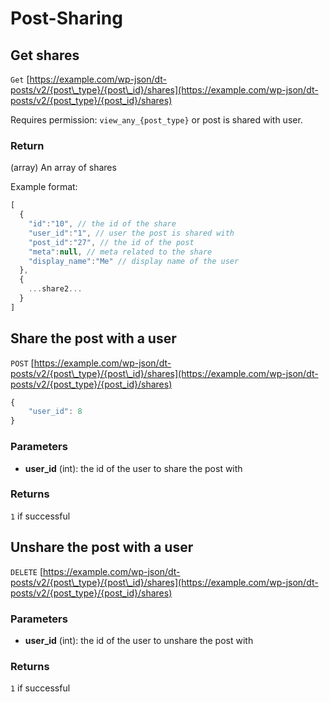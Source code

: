 # Post-Sharing

## Get shares

`Get` [https://example.com/wp-json/dt-posts/v2/{post\_type}/{post\_id}/shares](https://example.com/wp-json/dt-posts/v2/{post_type}/{post_id}/shares)

Requires permission: `view_any_{post_type}` or post is shared with user.

### Return

\(array\) An array of shares

Example format:

```javascript
[
  {
    "id":"10", // the id of the share
    "user_id":"1", // user the post is shared with
    "post_id":"27", // the id of the post
    "meta":null, // meta related to the share
    "display_name":"Me" // display name of the user
  },
  {
    ...share2...
  }
]
```

## Share the post with a user

`POST` [https://example.com/wp-json/dt-posts/v2/{post\_type}/{post\_id}/shares](https://example.com/wp-json/dt-posts/v2/{post_type}/{post_id}/shares)

```javascript
{
    "user_id": 8
}
```

### Parameters

* **user\_id** \(int\): the id of the user to share the post with

### Returns

`1` if successful

## Unshare the post with a user

`DELETE` [https://example.com/wp-json/dt-posts/v2/{post\_type}/{post\_id}/shares](https://example.com/wp-json/dt-posts/v2/{post_type}/{post_id}/shares)

### Parameters

* **user\_id** \(int\): the id of the user to unshare the post with

### Returns

`1` if successful

